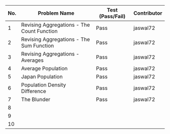 
|No.| Problem Name                                  | Test (Pass/Fail) | Contributor |  
|---|-----------------------------------------------|------------------|-------------|  
| 1 | Revising Aggregations - The Count Function    |  Pass            | jaswal72    |  
| 2 | Revising Aggregations - The Sum Function      |  Pass            | jaswal72    |  
| 3 | Revising Aggregations - Averages              |  Pass            | jaswal72    |  
| 4 | Average Population                            |  Pass            | jaswal72    |  
| 5 | Japan Population                              |  Pass            | jaswal72    |  
| 6 | Population Density Difference                 |  Pass            | jaswal72    |  
| 7 | The Blunder                                   |  Pass            | jaswal72    |  
| 8 |                                               |                  |             |  
| 9 |                                               |                  |             |  
| 10|                                               |                  |             |  

